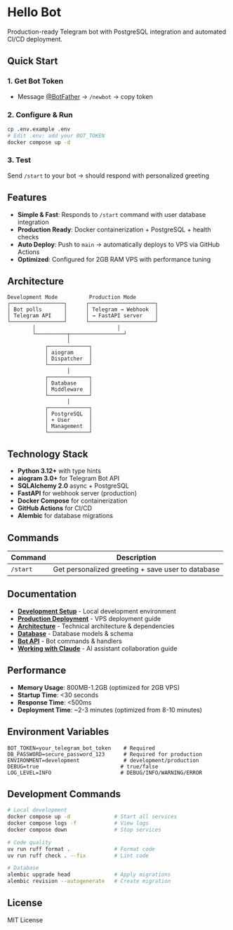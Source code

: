 # Hello Bot

Production-ready Telegram bot with PostgreSQL integration and automated CI/CD deployment.

## Quick Start

### 1. Get Bot Token

- Message [@BotFather](https://t.me/botfather) → `/newbot` → copy token

### 2. Configure & Run

```bash
cp .env.example .env
# Edit .env: add your BOT_TOKEN
docker compose up -d
```

### 3. Test

Send `/start` to your bot → should respond with personalized greeting

## Features

- **Simple & Fast**: Responds to `/start` command with user database integration
- **Production Ready**: Docker containerization + PostgreSQL + health checks
- **Auto Deploy**: Push to `main` → automatically deploys to VPS via GitHub Actions
- **Optimized**: Configured for 2GB RAM VPS with performance tuning

## Architecture

```
Development Mode          Production Mode
┌─────────────────┐      ┌─────────────────────┐
│ Bot polls       │      │ Telegram → Webhook  │
│ Telegram API    │      │ → FastAPI server    │
└─────────────────┘      └─────────────────────┘
        │                          │
        └──────────┬─────────────────┘
                   │
            ┌─────────────┐
            │ aiogram     │
            │ Dispatcher  │
            └─────────────┘
                   │
            ┌─────────────┐
            │ Database    │
            │ Middleware  │
            └─────────────┘
                   │
            ┌─────────────┐
            │ PostgreSQL  │
            │ + User      │
            │ Management  │
            └─────────────┘
```

## Technology Stack

- **Python 3.12+** with type hints
- **aiogram 3.0+** for Telegram Bot API
- **SQLAlchemy 2.0** async + PostgreSQL
- **FastAPI** for webhook server (production)
- **Docker Compose** for containerization
- **GitHub Actions** for CI/CD
- **Alembic** for database migrations

## Commands

| Command  | Description                                       |
| -------- | ------------------------------------------------- |
| `/start` | Get personalized greeting + save user to database |

## Documentation

- **[Development Setup](docs/DEVELOPMENT.md)** - Local development environment
- **[Production Deployment](docs/DEPLOYMENT.md)** - VPS deployment guide
- **[Architecture](docs/ARCHITECTURE.md)** - Technical architecture & dependencies
- **[Database](docs/DATABASE.md)** - Database models & schema
- **[Bot API](docs/API.md)** - Bot commands & handlers
- **[Working with Claude](CLAUDE.md)** - AI assistant collaboration guide

## Performance

- **Memory Usage**: 800MB-1.2GB (optimized for 2GB VPS)
- **Startup Time**: <30 seconds
- **Response Time**: <500ms
- **Deployment Time**: ~2-3 minutes (optimized from 8-10 minutes)

## Environment Variables

```env
BOT_TOKEN=your_telegram_bot_token    # Required
DB_PASSWORD=secure_password_123      # Required for production
ENVIRONMENT=development              # development/production
DEBUG=true                          # true/false
LOG_LEVEL=INFO                      # DEBUG/INFO/WARNING/ERROR
```

## Development Commands

```bash
# Local development
docker compose up -d              # Start all services
docker compose logs -f            # View logs
docker compose down               # Stop services

# Code quality
uv run ruff format .              # Format code
uv run ruff check . --fix         # Lint code

# Database
alembic upgrade head              # Apply migrations
alembic revision --autogenerate   # Create migration
```

## License

MIT License
